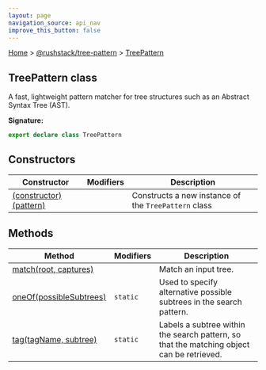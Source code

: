 ```yaml
---
layout: page
navigation_source: api_nav
improve_this_button: false
---
```



[Home](./index.md) &gt; [@rushstack/tree-pattern](./tree-pattern.md) &gt; [TreePattern](./tree-pattern.treepattern.md)

## TreePattern class

A fast, lightweight pattern matcher for tree structures such as an Abstract Syntax Tree (AST).

<b>Signature:</b>

```typescript
export declare class TreePattern
```

## Constructors

|  Constructor | Modifiers | Description |
|  --- | --- | --- |
|  [(constructor)(pattern)](./tree-pattern.treepattern._constructor_.md) |  | Constructs a new instance of the <code>TreePattern</code> class |

## Methods

|  Method | Modifiers | Description |
|  --- | --- | --- |
|  [match(root, captures)](./tree-pattern.treepattern.match.md) |  | Match an input tree. |
|  [oneOf(possibleSubtrees)](./tree-pattern.treepattern.oneof.md) | <code>static</code> | Used to specify alternative possible subtrees in the search pattern. |
|  [tag(tagName, subtree)](./tree-pattern.treepattern.tag.md) | <code>static</code> | Labels a subtree within the search pattern, so that the matching object can be retrieved. |
